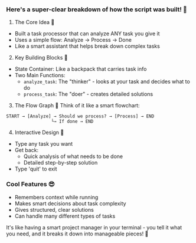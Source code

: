 ### Here's a super-clear breakdown of how the script was built! 🚀

1. The Core Idea 🎯
  - Built a task processor that can analyze ANY task you give it
  - Uses a simple flow: Analyze → Process → Done
  - Like a smart assistant that helps break down complex tasks

2. Key Building Blocks 🧱
  - State Container: Like a backpack that carries task info
  - Two Main Functions:
    - `analyze_task`: The "thinker" - looks at your task and decides what to do
    - `process_task`: The "doer" - creates detailed solutions

3. The Flow Graph 🔄
  Think of it like a smart flowchart:

  ```
  START → [Analyze] → Should we process? → [Process] → END
                   └→ If done → END
  ```

4. Interactive Design 💬
  - Type any task you want
  - Get back:
    - Quick analysis of what needs to be done
    - Detailed step-by-step solution
  - Type 'quit' to exit

### Cool Features 😎
- Remembers context while running
- Makes smart decisions about task complexity
- Gives structured, clear solutions
- Can handle many different types of tasks

It's like having a smart project manager in your terminal - you tell it what you need, and it breaks it down into manageable pieces! 🎉
<br>
